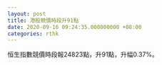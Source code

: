 ```yaml
---
layout: post
title: 港股競價時段升91點
date: 2020-09-16 09:24:35.000000000 +08:00
categories: rthk
---
```


恒生指數競價時段報24823點，升91點，升幅0.37%。
